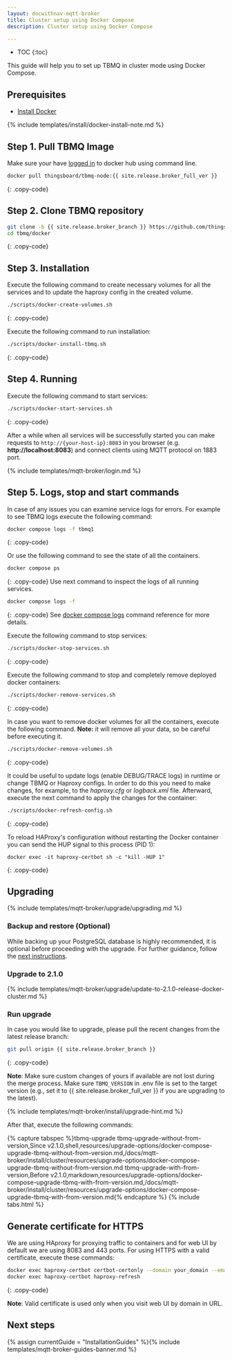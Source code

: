 ```yaml
---
layout: docwithnav-mqtt-broker
title: Cluster setup using Docker Compose
description: Cluster setup using Docker Compose

---
```


* TOC
{:toc}


This guide will help you to set up TBMQ in cluster mode using Docker Compose.

## Prerequisites

- [Install Docker](https://docs.docker.com/engine/installation/)

{% include templates/install/docker-install-note.md %}

## Step 1. Pull TBMQ Image

Make sure your have [logged in](https://docs.docker.com/engine/reference/commandline/login/) to docker hub using command line.

```bash
docker pull thingsboard/tbmq-node:{{ site.release.broker_full_ver }}
```
{: .copy-code}

## Step 2. Clone TBMQ repository

```bash
git clone -b {{ site.release.broker_branch }} https://github.com/thingsboard/tbmq.git
cd tbmq/docker
```
{: .copy-code}

## Step 3. Installation

Execute the following command to create necessary volumes for all the services and to update the haproxy config in the created volume.

```bash
./scripts/docker-create-volumes.sh
```
{: .copy-code}

Execute the following command to run installation:

```bash
./scripts/docker-install-tbmq.sh
```
{: .copy-code}

## Step 4. Running

Execute the following command to start services:

```bash
./scripts/docker-start-services.sh
```
{: .copy-code}

After a while when all services will be successfully started you can make requests to `http://{your-host-ip}:8083` 
in you browser (e.g. **http://localhost:8083**) and connect clients using MQTT protocol on 1883 port.

{% include templates/mqtt-broker/login.md %}

## Step 5. Logs, stop and start commands

In case of any issues you can examine service logs for errors.
For example to see TBMQ logs execute the following command:

```bash
docker compose logs -f tbmq1
```
{: .copy-code}

Or use the following command to see the state of all the containers.
```bash
docker compose ps
```
{: .copy-code}
Use next command to inspect the logs of all running services.
```bash
docker compose logs -f
```
{: .copy-code}
See [docker compose logs](https://docs.docker.com/compose/reference/logs/) command reference for more details.

Execute the following command to stop services:

```bash
./scripts/docker-stop-services.sh
```
{: .copy-code}

Execute the following command to stop and completely remove deployed docker containers:

```bash
./scripts/docker-remove-services.sh
```
{: .copy-code}

In case you want to remove docker volumes for all the containers, execute the following command.
**Note:** it will remove all your data, so be careful before executing it.

```bash
./scripts/docker-remove-volumes.sh
```
{: .copy-code}

It could be useful to update logs (enable DEBUG/TRACE logs) in runtime or change TBMQ or Haproxy configs. In order to do
this you need to make changes, for example, to the
_haproxy.cfg_ or _logback.xml_ file.
Afterward, execute the next command to apply the changes for the container:

```bash
./scripts/docker-refresh-config.sh
```
{: .copy-code}

To reload HAProxy's configuration without restarting the Docker container you can send the HUP signal to this process (PID 1):

```
docker exec -it haproxy-certbot sh -c "kill -HUP 1"
```
{: .copy-code}

## Upgrading

{% include templates/mqtt-broker/upgrade/upgrading.md %}

### Backup and restore (Optional)

While backing up your PostgreSQL database is highly recommended, it is optional before proceeding with the upgrade.
For further guidance, follow the [next instructions](https://github.com/thingsboard/tbmq/blob/main/docker/backup-restore/README.md).

### Upgrade to 2.1.0

{% include templates/mqtt-broker/upgrade/update-to-2.1.0-release-docker-cluster.md %}

### Run upgrade

In case you would like to upgrade, please pull the recent changes from the latest release branch:

```bash
git pull origin {{ site.release.broker_branch }}
```
{: .copy-code}

**Note**: Make sure custom changes of yours if available are not lost during the merge process. 
Make sure `TBMQ_VERSION` in .env file is set to the target version (e.g., set it to {{ site.release.broker_full_ver }} if you are upgrading to the latest).

{% include templates/mqtt-broker/install/upgrade-hint.md %}

After that, execute the following commands:

{% capture tabspec %}tbmq-upgrade
tbmq-upgrade-without-from-version,Since v2.1.0,shell,resources/upgrade-options/docker-compose-upgrade-tbmq-without-from-version.md,/docs/mqtt-broker/install/cluster/resources/upgrade-options/docker-compose-upgrade-tbmq-without-from-version.md
tbmq-upgrade-with-from-version,Before v2.1.0,markdown,resources/upgrade-options/docker-compose-upgrade-tbmq-with-from-version.md,/docs/mqtt-broker/install/cluster/resources/upgrade-options/docker-compose-upgrade-tbmq-with-from-version.md{% endcapture %}
{% include tabs.html %}

## Generate certificate for HTTPS

We are using HAproxy for proxying traffic to containers and for web UI by default we are using 8083 and 443 ports. 
For using HTTPS with a valid certificate, execute these commands:

```bash
docker exec haproxy-certbot certbot-certonly --domain your_domain --email your_email
docker exec haproxy-certbot haproxy-refresh
```
{: .copy-code}

**Note**: Valid certificate is used only when you visit web UI by domain in URL.

## Next steps

{% assign currentGuide = "InstallationGuides" %}{% include templates/mqtt-broker-guides-banner.md %}
